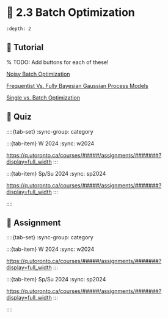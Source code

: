 # 🧩 2.3 Batch Optimization

```{contents}
:depth: 2
```

## 🔰 Tutorial

% TODO: Add buttons for each of these!

[Noisy Batch Optimization](https://honegumi.readthedocs.io/en/latest/curriculum/tutorials/batch/Batch_BO_tutorial.html)

[Frequentist Vs. Fully Bayesian Gaussian Process Models](https://honegumi.readthedocs.io/en/latest/curriculum/concepts/freq-vs-bayes/freq-vs-bayes.html)

[Single vs. Batch Optimization](https://honegumi.readthedocs.io/en/latest/curriculum/concepts/batch/single-vs-batch.html)

## 🚀 Quiz

::::{tab-set}
:sync-group: category

:::{tab-item} W 2024
:sync: w2024

https://q.utoronto.ca/courses/#####/assignments/#######?display=full_width
:::

:::{tab-item} Sp/Su 2024
:sync: sp2024

https://q.utoronto.ca/courses/#####/assignments/#######?display=full_width
:::

::::

## 📄 Assignment

::::{tab-set}
:sync-group: category

:::{tab-item} W 2024
:sync: w2024

https://q.utoronto.ca/courses/#####/assignments/#######?display=full_width
:::

:::{tab-item} Sp/Su 2024
:sync: sp2024

https://q.utoronto.ca/courses/#####/assignments/#######?display=full_width
:::

::::
